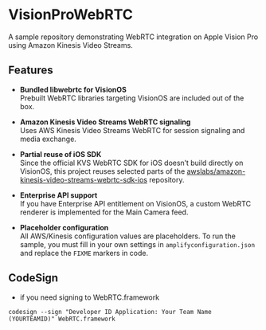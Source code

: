 # VisionProWebRTC

A sample repository demonstrating WebRTC integration on Apple Vision Pro using Amazon Kinesis Video Streams.

## Features

- **Bundled libwebrtc for VisionOS**  
  Prebuilt WebRTC libraries targeting VisionOS are included out of the box.

- **Amazon Kinesis Video Streams WebRTC signaling**  
  Uses AWS Kinesis Video Streams WebRTC for session signaling and media exchange.

- **Partial reuse of iOS SDK**  
  Since the official KVS WebRTC SDK for iOS doesn’t build directly on VisionOS, this project reuses selected parts of the [awslabs/amazon-kinesis-video-streams-webrtc-sdk-ios](https://github.com/awslabs/amazon-kinesis-video-streams-webrtc-sdk-ios) repository.

- **Enterprise API support**  
  If you have Enterprise API entitlement on VisionOS, a custom WebRTC renderer is implemented for the Main Camera feed.

- **Placeholder configuration**  
  All AWS/Kinesis configuration values are placeholders. To run the sample, you must fill in your own settings in `amplifyconfiguration.json` and replace the `FIXME` markers in code.

## CodeSign
* if you need signing to WebRTC.framework
```
codesign --sign "Developer ID Application: Your Team Name (YOURTEAMID)" WebRTC.framework
```
